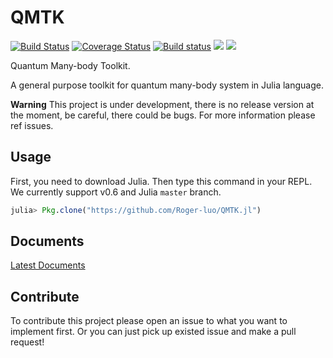 # QMTK

[![Build Status](https://travis-ci.org/Roger-luo/QMTK.jl.svg?branch=master)](https://travis-ci.org/Roger-luo/QMTK.jl)
[![Coverage Status](https://coveralls.io/repos/github/Roger-luo/QMTK.jl/badge.svg?branch=master)](https://coveralls.io/github/Roger-luo/QMTK.jl?branch=master)
[![Build status](https://ci.appveyor.com/api/projects/status/ktj2xqpo668pn621?svg=true)](https://ci.appveyor.com/project/Roger-luo/qmtk-jl)
[![](https://img.shields.io/badge/docs-stable-blue.svg)](https://Roger-luo.github.io/QMTK.jl/stable)
[![](https://img.shields.io/badge/docs-latest-blue.svg)](https://Roger-luo.github.io/QMTK.jl/latest)

Quantum Many-body Toolkit.

A general purpose toolkit for quantum many-body system in Julia language.

**Warning** This project is under development, there is no release version at the moment, be careful, there could be bugs. For more information please ref issues.

## Usage

First, you need to download Julia. Then type this command in your REPL. We currently support v0.6 and Julia `master` branch.

```julia
julia> Pkg.clone("https://github.com/Roger-luo/QMTK.jl")
```

## Documents

[Latest Documents](https://rogerluo.me/QMTK.jl)

## Contribute

To contribute this project please open an issue to what you want to implement first. Or you can just pick up existed issue and make a pull request!
